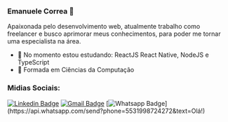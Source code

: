 



<!--
**manuncorrea/manuncorrea** is a ✨ _special_ ✨ repository because its `README.md` (this file) appears on your GitHub profile.

Here are some ideas to get you started:

- 🔭 I’m currently working on ...
- 🌱 I’m currently learning ...
- 👯 I’m looking to collaborate on ...
- 🤔 I’m looking for help with ...
- 💬 Ask me about ...
- 📫 How to reach me: ...
- 😄 Pronouns: ...
- ⚡ Fun fact: ...
-->


### Emanuele Correa 👋  

Apaixonada pelo desenvolvimento web, atualmente trabalho como freelancer e busco aprimorar meus conhecimentos, para poder me tornar uma especialista na área.

- 🔭 No momento estou estudando: ReactJS React Native, NodeJS e TypeScript
- 🌱 Formada em Ciências da Computação


### Midias Sociais:  

[![Linkedin Badge](https://img.shields.io/badge/-LinkedIn-blue?style=flat-square&logo=Linkedin&logoColor=white&link=https://www.linkedin.com/in/emanuele-correa-0372b2117/)](https://www.linkedin.com/in/emanuele-correa-0372b2117/)
[![Gmail Badge](https://img.shields.io/badge/-Gmail-c14438?style=flat-square&logo=Gmail&logoColor=white&link=mailto:manuncorrea@gmail.com)](mailto:manuncorrea@gmail.com)
[![Whatsapp Badge](https://img.shields.io/badge/-Whatsapp-4CA143?style=flat-square&labelColor=4CA143&logo=whatsapp&logoColor=white&link=https://api.whatsapp.com/send?phone=5531998724272&text=Olá!)](https://api.whatsapp.com/send?phone=5531998724272&text=Olá!)



